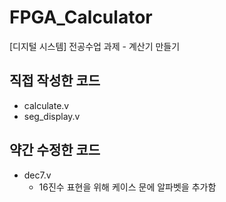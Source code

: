 # FPGA_Calculator

[디지털 시스템] 전공수업 과제 - 계산기 만들기

## 직접 작성한 코드
- calculate.v
- seg_display.v

## 약간 수정한 코드 
- dec7.v
  - 16진수 표현을 위해 케이스 문에 알파벳을 추가함